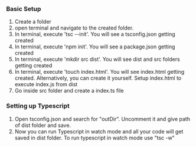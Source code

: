 ### Basic Setup
1. Create a folder
2. open terminal and navigate to the created folder.
3. In terminal, execute 'tsc --init'. You will see a tsconfig.json getting created
4. In terminal, execute 'npm init'. You will see a package.json getting created
5. In terminal, execute 'mkdir src dist'. You will see dist and src folders getting created
6. In terminal, execute 'touch index.html'. You will see index.html getting created. Alternatively, you can create it yourself. Setup index.html to execute index.js from dist
7. Go inside src folder and create a index.ts file

### Setting up Typescript
1. Open tsconfig.json and search for "outDir". Uncomment it and give path of dist folder and save.
2. Now you can run Typescript in watch mode and all your code will get saved in dist folder. To run typescript in watch mode use "tsc -w"

